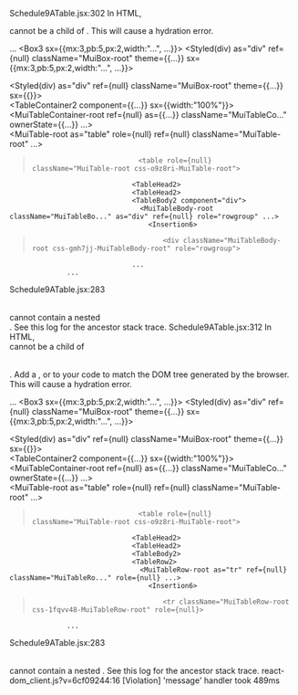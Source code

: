 Schedule9ATable.jsx:302 In HTML, <div> cannot be a child of <table>.
This will cause a hydration error.

  ...
    <Box3 sx={{mx:3,pb:5,px:2,width:"...", ...}}>
      <Styled(div) as="div" ref={null} className="MuiBox-root" theme={{...}} sx={{mx:3,pb:5,px:2,width:"...", ...}}>
        <Insertion6>
        <div className="MuiBox-roo...">
          <Typography2>
          <Schedule9ATable>
            <Box3>
              <Styled(div) as="div" ref={null} className="MuiBox-root" theme={{...}} sx={{}}>
                <Insertion6>
                <div className="MuiBox-roo...">
                  <TableContainer2 component={{...}} sx={{width:"100%"}}>
                    <MuiTableContainer-root ref={null} as={{...}} className="MuiTableCo..." ownerState={{...}} ...>
                      <Insertion6>
                      <Paper2 className="MuiTableCo...">
                        <MuiPaper-root as="div" ownerState={{...}} className="MuiPaper-r..." ref={null} style={{...}}>
                          <Insertion6>
                          <div className="MuiPaper-r..." style={{...}}>
                            <Table2>
                              <MuiTable-root as="table" role={null} ref={null} className="MuiTable-root" ...>
                                <Insertion6>
>                               <table role={null} className="MuiTable-root css-o9z8ri-MuiTable-root">
                                  <TableHead2>
                                  <TableHead2>
                                  <TableBody2 component="div">
                                    <MuiTableBody-root className="MuiTableBo..." as="div" ref={null} role="rowgroup" ...>
                                      <Insertion6>
>                                     <div className="MuiTableBody-root css-gmh7jj-MuiTableBody-root" role="rowgroup">
                                  ...
                  ...

Schedule9ATable.jsx:283 <table> cannot contain a nested <div>.
See this log for the ancestor stack trace.
Schedule9ATable.jsx:312 In HTML, <tr> cannot be a child of <table>. Add a <tbody>, <thead> or <tfoot> to your code to match the DOM tree generated by the browser.
This will cause a hydration error.

  ...
    <Box3 sx={{mx:3,pb:5,px:2,width:"...", ...}}>
      <Styled(div) as="div" ref={null} className="MuiBox-root" theme={{...}} sx={{mx:3,pb:5,px:2,width:"...", ...}}>
        <Insertion6>
        <div className="MuiBox-roo...">
          <Typography2>
          <Schedule9ATable>
            <Box3>
              <Styled(div) as="div" ref={null} className="MuiBox-root" theme={{...}} sx={{}}>
                <Insertion6>
                <div className="MuiBox-roo...">
                  <TableContainer2 component={{...}} sx={{width:"100%"}}>
                    <MuiTableContainer-root ref={null} as={{...}} className="MuiTableCo..." ownerState={{...}} ...>
                      <Insertion6>
                      <Paper2 className="MuiTableCo...">
                        <MuiPaper-root as="div" ownerState={{...}} className="MuiPaper-r..." ref={null} style={{...}}>
                          <Insertion6>
                          <div className="MuiPaper-r..." style={{...}}>
                            <Table2>
                              <MuiTable-root as="table" role={null} ref={null} className="MuiTable-root" ...>
                                <Insertion6>
>                               <table role={null} className="MuiTable-root css-o9z8ri-MuiTable-root">
                                  <TableHead2>
                                  <TableHead2>
                                  <TableBody2>
                                  <TableRow2>
                                    <MuiTableRow-root as="tr" ref={null} className="MuiTableRo..." role={null} ...>
                                      <Insertion6>
>                                     <tr className="MuiTableRow-root css-1fqvv48-MuiTableRow-root" role={null}>
                  ...
Schedule9ATable.jsx:283 <table> cannot contain a nested <tr>.
See this log for the ancestor stack trace.
react-dom_client.js?v=6cf09244:16 [Violation] 'message' handler took 489ms
